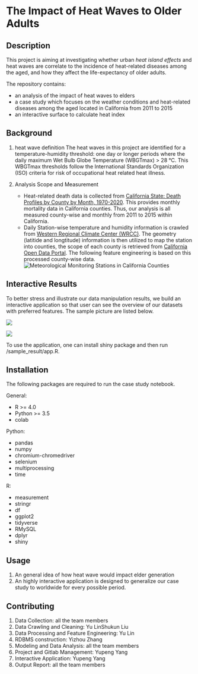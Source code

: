 # The Impact of Heat Waves to Older Adults

## Description
This project is aiming at investigating whether urban *heat island effects* and heat waves are correlate to the incidence of heat-related diseases among the aged, and how they affect the life-expectancy of older adults. 

The repository contains:
- an analysis of the impact of heat waves to elders
- a case study which focuses on the weather conditions and heat-related diseases among the aged located in California from 2011 to 2015
- an interactive surface to calculate heat index

## Background
1. heat wave definition
   The heat waves in this project are identified for a temperature-humidity threshold: one day or longer periods where the daily maximum Wet Bulb Globe Temperature (WBGTmax) > 28 °C. This WBGTmax thresholds follow the International Standards Organization (ISO) criteria for risk of occupational heat related heat illness. 

2. Analysis Scope and Measurement
   - Heat-related death data is collected from [California State: Death Profiles by County by Month, 1970-2020](https://data.chhs.ca.gov/dataset/death-profiles-by-county). This provides monthly mortality data in California counties. Thus, our analysis is all measured county-wise and monthly from 2011 to 2015 within California. 
   - Daily Station-wise temperature and humidity information is crawled from [Western Regional Climate Center (WRCC)](https://wrcc.dri.edu/cgi-bin/wea_monsum.pl?ca). The geometry (latitide and longtitude) information is then utilized to map the station into counties, the scope of each county is retrieved from [California Open Data Portal](https://data.ca.gov/dataset/california-counties). The following feature engineering is based on this processed county-wise data. ![Meteorological Monitoring Stations in California Counties](map_station_county.png)

## Interactive Results

To better stress and illustrate our data manipulation results, we build an interactive application so that user can see the overview of our datasets with preferred features. The sample picture are listed below.

![](https://gitlab.umich.edu/506-heatwave-and-old-people/heatwave-and-old-people/-/raw/main/sample_result/app1.JPG)

![](https://gitlab.umich.edu/506-heatwave-and-old-people/heatwave-and-old-people/-/raw/main/sample_result/app2.JPG)

To use the application, one can install shiny package and then run /sample_result/app.R.

## Installation
The following packages are required to run the case study notebook.

General: 
- R >= 4.0
- Python >= 3.5
- colab

Python:
- pandas
- numpy
- chromium-chromedriver 
- selenium
- multiprocessing
- time

R:
- measurement
- stringr
- df
- ggplot2
- tidyverse
- RMySQL
- dplyr
- shiny

## Usage
1. An general idea of how heat wave would impact elder generation
2. An highly interactive application is designed to generalize our case study to worldwide for every possible period.


## Contributing
1. Data Collection: all the team members
2. Data Crawling and Cleaning: Yu LinShukun Liu
3. Data Processing and Feature Engineering: Yu Lin
4. RDBMS construction: Yizhou Zhang
5. Modeling and Data Analysis: all the team members
6. Project and Gitlab Management: Yupeng Yang
7. Interactive Application: Yupeng Yang
8. Output Report: all the team members
